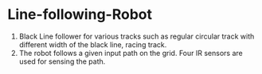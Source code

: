 # Line-following-Robot

1) Black Line follower for various tracks such as regular circular track with different width of the black line, racing track.
2) The robot follows a given input path on the grid. Four IR sensors are used for sensing the path.



